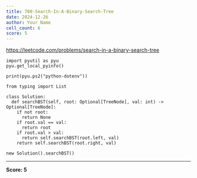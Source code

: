 ```yaml
---
title: 700-Search-In-A-Binary-Search-Tree
date: 2024-12-26
author: Your Name
cell_count: 6
score: 5
---
```


https://leetcode.com/problems/search-in-a-binary-search-tree


```
import pyutil as pyu
pyu.get_local_pyinfo()
```


```
print(pyu.ps2("python-dotenv"))
```


```
from typing import List
```


```
class Solution:
  def searchBST(self, root: Optional[TreeNode], val: int) -> Optional[TreeNode]:
    if not root:
      return None
    if root.val == val:
      return root
    if root.val > val:
      return self.searchBST(root.left, val)
    return self.searchBST(root.right, val)
```


```
new Solution().searchBST()
```


---
**Score: 5**